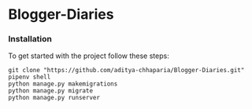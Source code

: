 # Blogger-Diaries

### Installation
To get started with the project follow these steps:
```
git clone "https://github.com/aditya-chhaparia/Blogger-Diaries.git"
pipenv shell
python manage.py makemigrations
python manage.py migrate
python manage.py runserver
```
